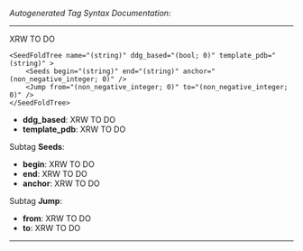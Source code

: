 _Autogenerated Tag Syntax Documentation:_

---
XRW TO DO

```
<SeedFoldTree name="(string)" ddg_based="(bool; 0)" template_pdb="(string)" >
    <Seeds begin="(string)" end="(string)" anchor="(non_negative_integer; 0)" />
    <Jump from="(non_negative_integer; 0)" to="(non_negative_integer; 0)" />
</SeedFoldTree>
```

-   **ddg_based**: XRW TO DO
-   **template_pdb**: XRW TO DO


Subtag **Seeds**:   

-   **begin**: XRW TO DO
-   **end**: XRW TO DO
-   **anchor**: XRW TO DO

Subtag **Jump**:   

-   **from**: XRW TO DO
-   **to**: XRW TO DO

---
